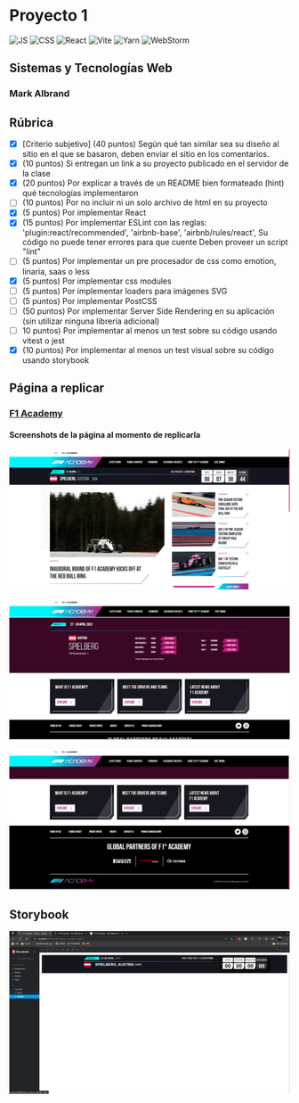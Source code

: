 # Proyecto 1
![JS](https://img.shields.io/badge/JavaScript-323330?style=for-the-badge&logo=javascript&logoColor=F7DF1E)
![CSS](https://img.shields.io/badge/CSS3-1572B6?style=for-the-badge&logo=css3&logoColor=white)
![React](https://img.shields.io/badge/React-20232A?style=for-the-badge&logo=react&logoColor=61DAFB)
![Vite](https://img.shields.io/badge/Vite-B73BFE?style=for-the-badge&logo=vite&logoColor=FFD62E)
![Yarn](https://img.shields.io/badge/Yarn-2C8EBB?style=for-the-badge&logo=yarn&logoColor=white)
![WebStorm](https://img.shields.io/badge/WebStorm-000000?style=for-the-badge&logo=WebStorm&logoColor=white)
## Sistemas y Tecnologías Web
### Mark Albrand

## Rúbrica

- [x] [Criterio subjetivo] (40 puntos) Según qué tan similar sea su diseño al sitio en el que se basaron, deben enviar el sitio en los comentarios.
- [x]  (10 puntos) Si entregan un link a su proyecto publicado en el servidor de la clase
- [x]  (20 puntos) Por explicar a través de un README bien formateado (hint) qué tecnologías implementaron
- [ ]  (10 puntos) Por no incluir ni un solo archivo de html en su proyecto
- [x]  (5 puntos) Por implementar React
- [x]  (15 puntos) Por implementar ESLint con las reglas:
  'plugin:react/recommended',
  'airbnb-base',
  'airbnb/rules/react',
  Su código no puede tener errores para que cuente
  Deben proveer un script "lint"
- [ ]  (5 puntos) Por implementar un pre procesador de css como emotion, linaria, saas o less
- [x]  (5 puntos) Por implementar css modules
- [ ]  (5 puntos) Por implementar loaders para imágenes SVG
- [ ]  (5 puntos) Por implementar PostCSS
- [ ]  (50 puntos) Por implementar Server Side Rendering en su aplicación (sin utilizar ninguna librería adicional)
- [ ]  10 puntos) Por implementar al menos un test sobre su código usando vitest o jest
- [x]  (10 puntos) Por implementar al menos un test visual sobre su código usando storybook

## Página a replicar
### [F1 Academy](https://www.f1academy.com/)
#### Screenshots de la página al momento de replicarla

![Página Principal](https://github.com/markalbrand56/STW-Proyecto-1/blob/master/img/2023-04-27.png)

![Página Principal 2](https://github.com/markalbrand56/STW-Proyecto-1/blob/master/img/2023-04-27%20(1).png)

![Página Principal 3](https://github.com/markalbrand56/STW-Proyecto-1/blob/master/img/2023-04-27%20(2).png)

## Storybook
![Evidencia Storybook](https://github.com/markalbrand56/STW-Proyecto-1/blob/master/img/sc_storybook.png)
